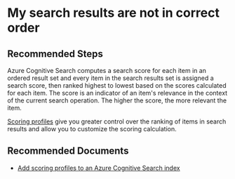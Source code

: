 <properties
	pageTitle="My search results are not in correct order"
	description="My search results are not in correct order"
	service="microsoft.search"
	resource="searchservices"
	authors="cynotebo"
	ms.author="cynotebo"
	selfHelpType="resource"
	displayOrder="52"	
	supportTopicIds="32681380"
	resourceTags=""
	productPesIds="15568"
	articleId="search-results-order"
	cloudEnvironments="public, Fairfax, usnat, ussec"
	ownershipId="AzureSearch_AzureSearch"
/>

# My search results are not in correct order

## **Recommended Steps**

Azure Cognitive Search computes a search score for each item in an ordered result set and every item in the search results set is assigned a search score, then ranked highest to lowest based on the scores calculated for each item.  The score is an indicator of an item's relevance in the context of the current search operation. The higher the score, the more relevant the item. 

[Scoring profiles](https://docs.microsoft.com/azure/search/index-add-scoring-profiles) give you greater control over the ranking of items in search results and allow you to customize the scoring calculation.

## **Recommended Documents**

* [Add scoring profiles to an Azure Cognitive Search index](https://docs.microsoft.com/azure/search/index-add-scoring-profiles)
